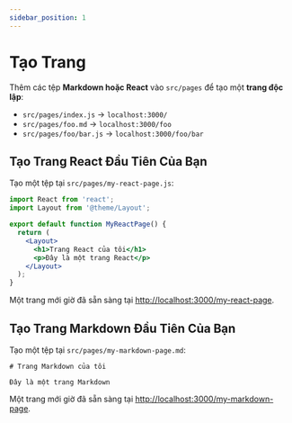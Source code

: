 ```yaml
---
sidebar_position: 1
---
```


# Tạo Trang

Thêm các tệp **Markdown hoặc React** vào `src/pages` để tạo một **trang độc lập**:

- `src/pages/index.js` → `localhost:3000/`
- `src/pages/foo.md` → `localhost:3000/foo`
- `src/pages/foo/bar.js` → `localhost:3000/foo/bar`

## Tạo Trang React Đầu Tiên Của Bạn

Tạo một tệp tại `src/pages/my-react-page.js`:

```jsx title="src/pages/my-react-page.js"
import React from 'react';
import Layout from '@theme/Layout';

export default function MyReactPage() {
  return (
    <Layout>
      <h1>Trang React của tôi</h1>
      <p>Đây là một trang React</p>
    </Layout>
  );
}
```

Một trang mới giờ đã sẵn sàng tại [http://localhost:3000/my-react-page](http://localhost:3000/my-react-page).

## Tạo Trang Markdown Đầu Tiên Của Bạn

Tạo một tệp tại `src/pages/my-markdown-page.md`:

```mdx title="src/pages/my-markdown-page.md"
# Trang Markdown của tôi

Đây là một trang Markdown
```

Một trang mới giờ đã sẵn sàng tại [http://localhost:3000/my-markdown-page](http://localhost:3000/my-markdown-page).